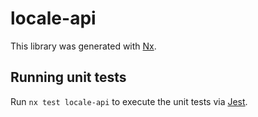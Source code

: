 # locale-api

This library was generated with [Nx](https://nx.dev).

## Running unit tests

Run `nx test locale-api` to execute the unit tests via [Jest](https://jestjs.io).
